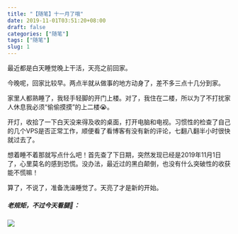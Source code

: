 ```yaml
---
title: "【随笔】十一月了哦"
date: 2019-11-01T03:51:20+08:00
draft: false
categories: ["随笔"]
tags: ["随笔"]
slug: 1
---
```


最近都是白天睡觉晚上干活，天亮之前回家。

今晚呢，回家比较早。两点半就从做事的地方动身了，差不多三点十几分到家。

家里人都熟睡了，我轻手轻脚的开门上楼。对了，我住在二楼，所以为了不打扰家人休息我必须“偷偷摸摸”的上二楼😭。

开灯，收拾了一下白天没来得及收的桌面，打开电脑和电视。习惯性的检查了自己的几个VPS是否正常工作，顺便看了看博客有没有新的评论，七翻八翻半小时很快就过去了。

想着睡不着那就写点什么吧！首先查了下日期，突然发现已经是2019年11月1日了，心里莫名的感到恐慌。没办法，最近过的黑白颠倒，也没有什么突破性的收获能不慌嘛！

算了，不说了，准备洗澡睡觉了。天亮了才是新的开始。

##### 老规矩，不过今天看腿🙂：

![](https://img.dtz9.com/imgs/2019/11/c8f3c420ffbbc6c4.jpg)